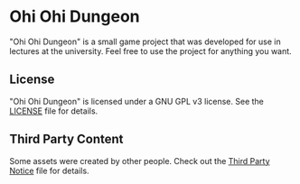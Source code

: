 # Ohi Ohi Dungeon

"Ohi Ohi Dungeon" is a small game project that was developed for use in lectures at the university. Feel free to use the project for anything you want.

## License

"Ohi Ohi Dungeon" is licensed under a GNU GPL v3 license. See the [LICENSE](/LICENSE) file for details.

## Third Party Content

Some assets were created by other people. Check out the [Third Party Notice](/ThirdPartyNotice.md) file for details.
